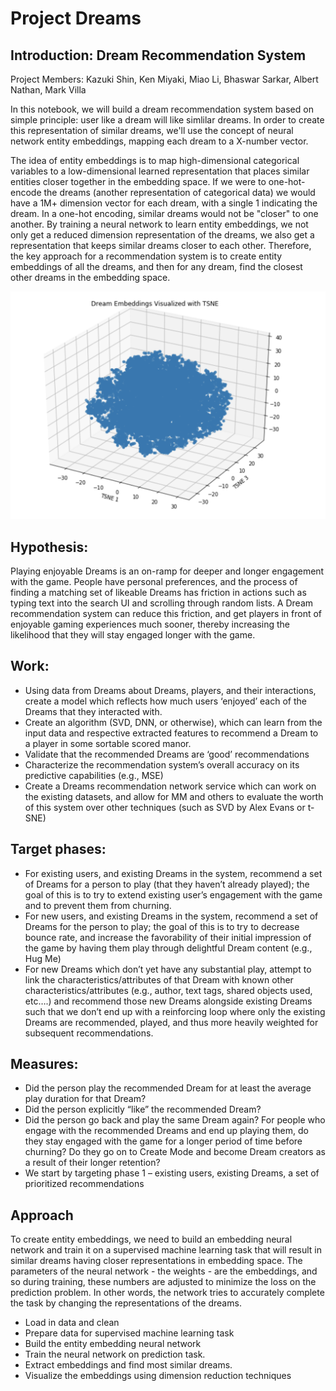 # Project Dreams

## Introduction: Dream Recommendation System
Project Members: Kazuki Shin, Ken Miyaki, Miao Li, Bhaswar Sarkar, Albert Nathan, Mark Villa

In this notebook, we will build a dream recommendation system based on simple principle: user like a dream will like simlilar dreams. In order to create this representation of similar dreams, we'll use the concept of neural network entity embeddings, mapping each dream to a X-number vector.

The idea of entity embeddings is to map high-dimensional categorical variables to a low-dimensional learned representation that places similar entities closer together in the embedding space. If we were to one-hot-encode the dreams (another representation of categorical data) we would have a 1M+ dimension vector for each dream, with a single 1 indicating the dream. In a one-hot encoding, similar dreams would not be "closer" to one another. By training a neural network to learn entity embeddings, we not only get a reduced dimension representation of the dreams, we also get a representation that keeps similar dreams closer to each other. Therefore, the key approach for a recommendation system is to create entity embeddings of all the dreams, and then for any dream, find the closest other dreams in the embedding space.

![Log](images/result1.png)

## Hypothesis:
Playing enjoyable Dreams is an on-ramp for deeper and longer engagement with the game.
People have personal preferences, and the process of finding a matching set of likeable Dreams has friction in actions such as typing text into the search UI and scrolling through random lists.
A Dream recommendation system can reduce this friction, and get players in front of enjoyable gaming experiences much sooner, thereby increasing the likelihood that they will stay engaged longer with the game.

## Work:
- Using data from Dreams about Dreams, players, and their interactions, create a model which reflects how much users ‘enjoyed’ each of the Dreams that they interacted with.
- Create an algorithm (SVD, DNN, or otherwise), which can learn from the input data and respective extracted features to recommend a Dream to a player in some sortable scored manor.
- Validate that the recommended Dreams are ‘good’ recommendations
- Characterize the recommendation system’s overall accuracy on its predictive capabilities (e.g., MSE)
- Create a Dreams recommendation network service which can work on the existing datasets, and allow for MM and others to evaluate the worth of this system over other techniques (such as SVD by Alex Evans or t-SNE)

## Target phases:
- For existing users, and existing Dreams in the system, recommend a set of Dreams for a person to play (that they haven’t already played); the goal of this is to try to extend existing user’s engagement with the game and to prevent them from churning.
- For new users, and existing Dreams in the system, recommend a set of Dreams for the person to play; the goal of this is to try to decrease bounce rate, and increase the favorability of their initial impression of the game by having them play through delightful Dream content (e.g., Hug Me)
- For new Dreams which don’t yet have any substantial play, attempt to link the characteristics/attributes of that Dream with known other characteristics/attributes (e.g., author, text tags, shared objects used, etc….) and recommend those new Dreams alongside existing Dreams such that we don’t end up with a reinforcing loop where only the existing Dreams are recommended, played, and thus more heavily weighted for subsequent recommendations.

## Measures:
- Did the person play the recommended Dream for at least the average play duration for that Dream?
- Did the person explicitly “like” the recommended Dream?
- Did the person go back and play the same Dream again?
 For people who engage with the recommended Dreams and end up playing them, do they stay engaged with the game for a longer period of time before churning? Do they go on to Create Mode and become Dream creators as a result of their longer retention?
- We start by targeting phase 1 – existing users, existing Dreams, a set of prioritized recommendations

## Approach
To create entity embeddings, we need to build an embedding neural network and train it on a supervised machine learning task that will result in similar dreams having closer representations in embedding space. The parameters of the neural network - the weights - are the embeddings, and so during training, these numbers are adjusted to minimize the loss on the prediction problem. In other words, the network tries to accurately complete the task by changing the representations of the dreams. 
- Load in data and clean 
- Prepare data for supervised machine learning task 
- Build the entity embedding neural network 
- Train the neural network on prediction task. 
- Extract embeddings and find most similar dreams. 
- Visualize the embeddings using dimension reduction techniques
